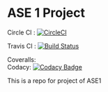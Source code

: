 # ASE 1 Project
   

Circle CI : [![CircleCI](https://circleci.com/gh/coder-dude/ase1_prj.svg?style=svg)](https://circleci.com/gh/coder-dude/ase1_prj)   

Travis CI : [![Build Status](https://travis-ci.com/coder-dude/ase1_prj.svg?branch=master)](https://travis-ci.com/coder-dude/ase1_prj)   

Coveralls:    
Codacy: [![Codacy Badge](https://api.codacy.com/project/badge/Grade/6d69ee0367424e0b9fe08d5adf540471)](https://app.codacy.com/app/coder-dude/ase1_prj?utm_source=github.com&utm_medium=referral&utm_content=coder-dude/ase1_prj&utm_campaign=Badge_Grade_Dashboard)

This is a repo for project of ASE1
